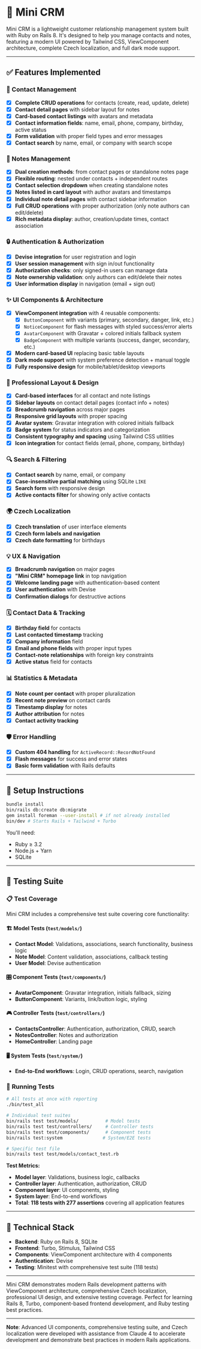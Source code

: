 # 📇 Mini CRM

Mini CRM is a lightweight customer relationship management system built with Ruby on Rails 8. It's designed to help you manage contacts and notes, featuring a modern UI powered by Tailwind CSS, ViewComponent architecture, complete Czech localization, and full dark mode support.

---

## ✅ Features Implemented

### 📁 Contact Management
- [x] **Complete CRUD operations** for contacts (create, read, update, delete)
- [x] **Contact detail pages** with sidebar layout for notes
- [x] **Card-based contact listings** with avatars and metadata
- [x] **Contact information fields**: name, email, phone, company, birthday, active status
- [x] **Form validation** with proper field types and error messages
- [x] **Contact search** by name, email, or company with search scope

### 📝 Notes Management
- [x] **Dual creation methods**: from contact pages or standalone notes page
- [x] **Flexible routing**: nested under contacts + independent routes
- [x] **Contact selection dropdown** when creating standalone notes
- [x] **Notes listed in card layout** with author avatars and timestamps
- [x] **Individual note detail pages** with contact sidebar information  
- [x] **Full CRUD operations** with proper authorization (only note authors can edit/delete)
- [x] **Rich metadata display**: author, creation/update times, contact association

### 🔒 Authentication & Authorization
- [x] **Devise integration** for user registration and login
- [x] **User session management** with sign in/out functionality
- [x] **Authorization checks**: only signed-in users can manage data
- [x] **Note ownership validation**: only authors can edit/delete their notes
- [x] **User information display** in navigation (email + sign out)

### ✨ UI Components & Architecture
- [x] **ViewComponent integration** with 4 reusable components:
  - [x] `ButtonComponent` with variants (primary, secondary, danger, link, etc.)
  - [x] `NoticeComponent` for flash messages with styled success/error alerts
  - [x] `AvatarComponent` with Gravatar + colored initials fallback system
  - [x] `BadgeComponent` with multiple variants (success, danger, secondary, etc.)
- [x] **Modern card-based UI** replacing basic table layouts
- [x] **Dark mode support** with system preference detection + manual toggle
- [x] **Fully responsive design** for mobile/tablet/desktop viewports

### 🎨 Professional Layout & Design
- [x] **Card-based interfaces** for all contact and note listings
- [x] **Sidebar layouts** on contact detail pages (contact info + notes)
- [x] **Breadcrumb navigation** across major pages
- [x] **Responsive grid layouts** with proper spacing
- [x] **Avatar system**: Gravatar integration with colored initials fallback
- [x] **Badge system** for status indicators and categorization
- [x] **Consistent typography and spacing** using Tailwind CSS utilities
- [x] **Icon integration** for contact fields (email, phone, company, birthday)

### 🔍 Search & Filtering
- [x] **Contact search** by name, email, or company
- [x] **Case-insensitive partial matching** using SQLite `LIKE`
- [x] **Search form** with responsive design
- [x] **Active contacts filter** for showing only active contacts

### 🌍 Czech Localization
- [x] **Czech translation** of user interface elements
- [x] **Czech form labels and navigation**
- [x] **Czech date formatting** for birthdays

### 💡 UX & Navigation
- [x] **Breadcrumb navigation** on major pages
- [x] **"Mini CRM" homepage link** in top navigation
- [x] **Welcome landing page** with authentication-based content
- [x] **User authentication** with Devise
- [x] **Confirmation dialogs** for destructive actions

### 🗓 Contact Data & Tracking
- [x] **Birthday field** for contacts
- [x] **Last contacted timestamp** tracking
- [x] **Company information** field
- [x] **Email and phone fields** with proper input types
- [x] **Contact-note relationships** with foreign key constraints
- [x] **Active status** field for contacts

### 📊 Statistics & Metadata
- [x] **Note count per contact** with proper pluralization
- [x] **Recent note preview** on contact cards
- [x] **Timestamp display** for notes
- [x] **Author attribution** for notes
- [x] **Contact activity tracking**

### 🛡 Error Handling
- [x] **Custom 404 handling** for `ActiveRecord::RecordNotFound`
- [x] **Flash messages** for success and error states
- [x] **Basic form validation** with Rails defaults

---

## 🔧 Setup Instructions

```bash
bundle install
bin/rails db:create db:migrate
gem install foreman --user-install # if not already installed
bin/dev # Starts Rails + Tailwind + Turbo
```

You'll need:

- Ruby ≥ 3.2
- Node.js + Yarn
- SQLite 

---

## 🧪 Testing Suite

### 📋 **Test Coverage**
Mini CRM includes a comprehensive test suite covering core functionality:

#### 🏗 **Model Tests** (`test/models/`)
- **Contact Model**: Validations, associations, search functionality, business logic
- **Note Model**: Content validation, associations, callback testing
- **User Model**: Devise authentication

#### 🎛 **Component Tests** (`test/components/`)
- **AvatarComponent**: Gravatar integration, initials fallback, sizing
- **ButtonComponent**: Variants, link/button logic, styling

#### 🎮 **Controller Tests** (`test/controllers/`)
- **ContactsController**: Authentication, authorization, CRUD, search
- **NotesController**: Notes and authorization
- **HomeController**: Landing page

#### 🖥 **System Tests** (`test/system/`)
- **End-to-End workflows**: Login, CRUD operations, search, navigation

### 🚀 **Running Tests**

```bash
# All tests at once with reporting
./bin/test_all

# Individual test suites
bin/rails test test/models/          # Model tests
bin/rails test test/controllers/     # Controller tests  
bin/rails test test/components/      # Component tests
bin/rails test:system               # System/E2E tests

# Specific test file
bin/rails test test/models/contact_test.rb
```

**Test Metrics:**
- **Model layer**: Validations, business logic, callbacks
- **Controller layer**: Authentication, authorization, CRUD
- **Component layer**: UI components, styling
- **System layer**: End-to-end workflows  
- **Total**: **118 tests with 277 assertions** covering all application features

---

## 🚀 Technical Stack

- **Backend**: Ruby on Rails 8, SQLite
- **Frontend**: Turbo, Stimulus, Tailwind CSS
- **Components**: ViewComponent architecture with 4 components
- **Authentication**: Devise
- **Testing**: Minitest with comprehensive test suite (118 tests)

---

Mini CRM demonstrates modern Rails development patterns with ViewComponent architecture, comprehensive Czech localization, professional UI design, and extensive testing coverage. Perfect for learning Rails 8, Turbo, component-based frontend development, and Ruby testing best practices.

---

**Note**: Advanced UI components, comprehensive testing suite, and Czech localization were developed with assistance from Claude 4 to accelerate development and demonstrate best practices in modern Rails applications.